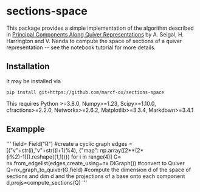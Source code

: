 # sections-space

This package provides a simple implementation of the algorithm described in <a href="https://link.springer.com/article/10.1007/s10208-022-09563-x">Principal Components Along Quiver Representations</a> by A. Seigal, H. Harrington and V. Nanda to compute the space of sections of a quiver representation -- see the notebook tutorial for more details.

## Installation

It may be installed via

```
pip install git+https://github.com/marcf-ox/sections-space
```

This requires Python >=3.8.0, Numpy>=1.23, Scipy>=1.10.0, cfractions>=2.2.0, Networkx>=2.6.2, Matplotlib>=3.3.4, Markdown>=3.4.1

## Exampple

'''
field= Field("R")
#create a cyclic graph
edges = [("v"+str(i),"v"+str((i+1)%4), {"map": np.array([2**(2*(i%2)-1)]).reshape((1,1))}) for i in range(4)]
G= nx.from_edgelist(edges,create_using=nx.DiGraph())
#convert to Quiver
Q=nx_graph_to_quiver(G,field)
#compute the dimension d of the   space  of sections and dim d and the projections of a base onto each component
d,projs=compute_sections(Q)
'''
